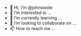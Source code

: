 - 👋 Hi, I’m @johnswole
- 👀 I’m interested in ...
- 🌱 I’m currently learning ...
- 💞️ I’m looking to collaborate on ...
- 📫 How to reach me ...

<!---
johnswole/johnswole is a ✨ special ✨ repository because its `README.md` (this file) appears on your GitHub profile.
You can click the Preview link to take a look at your changes.
--->
